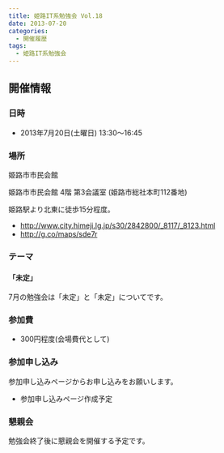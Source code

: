 ```yaml
---
title: 姫路IT系勉強会 Vol.18
date: 2013-07-20
categories:
  - 開催履歴
tags:
  - 姫路IT系勉強会
---
```


## 開催情報

### 日時

- 2013年7月20日(土曜日) 13:30～16:45

### 場所

姫路市市民会館

姫路市市民会館 4階 第3会議室 (姫路市総社本町112番地)

姫路駅より北東に徒歩15分程度。

- <http://www.city.himeji.lg.jp/s30/2842800/_8117/_8123.html>
- <http://g.co/maps/sde7r>

### テーマ

#### 「未定」

7月の勉強会は「未定」と「未定」についてです。

### 参加費

- 300円程度(会場費代として)

### 参加申し込み

参加申し込みページからお申し込みをお願いします。

- 参加申し込みページ作成予定

### 懇親会

勉強会終了後に懇親会を開催する予定です。
